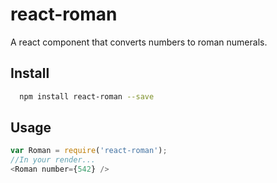 # react-roman
A react component that converts numbers to roman numerals.

## Install
```bash
  npm install react-roman --save
```

## Usage
```javascript
var Roman = require('react-roman');
//In your render...
<Roman number={542} />
```
